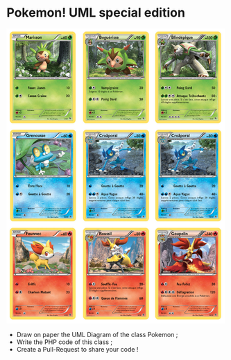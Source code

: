 # Pokemon! UML special edition

![Pokemon](pokedex.jpeg)
- Draw on paper the UML Diagram of the class Pokemon ;
- Write the PHP code of this class ;
- Create a Pull-Request to share your code !
